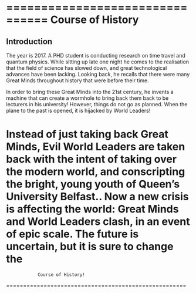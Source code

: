 ================================
Course of History
================================

Introduction
---------------------------------
The year is 2017. A PHD student is conducting research on time travel and quantum physics. 
While sitting up late one night he comes to the realisation that the field of science has slowed down, 
and great technological advances have been lacking. Looking back, he recalls that there were many Great Minds 
throughout history that were before their time. 

In order to bring these Great Minds into the 21st century, he invents a machine that can create a wormhole 
to bring back them back to be lecturers in his university! 
However, things do not go as planned. When the plane to the past is opened, it is hijacked by World Leaders!

Instead of just taking back Great Minds, Evil World Leaders are taken back with the intent of taking over
the modern world, and conscripting the bright, young youth of Queen’s University Belfast.. 
Now a new crisis is affecting the world: Great Minds and World Leaders clash, in an event of epic scale. 
The future is uncertain, but it is sure to change the 
=====================================================
                Course of History!
=====================================================